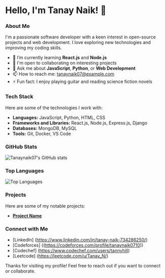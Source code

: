 # Hello, I'm Tanay Naik! 👋

### About Me

I'm a passionate software developer with a keen interest in open-source projects and web development. I love exploring new technologies and improving my coding skills.

- 🌱 I’m currently learning **React.js** and **Node.js**
- 💼 I'm open to collaborating on interesting projects
- 💬 Ask me about **JavaScript**, **Python**, or **Web Development**
- 📫 How to reach me: [tanaynaik07@example.com](mailto:tanaynaik07@example.com)
- ⚡ Fun fact: I enjoy playing guitar and reading science fiction novels

### Tech Stack

Here are some of the technologies I work with:

- **Languages:** JavaScript, Python, HTML, CSS
- **Frameworks and Libraries:** React.js, Node.js, Express.js, Django
- **Databases:** MongoDB, MySQL
- **Tools:** Git, Docker, VS Code

### GitHub Stats

![Tanaynaik07's GitHub stats](https://github-readme-stats.vercel.app/api?username=Tanaynaik07&show_icons=true&theme=radical)

### Top Languages

![Top Languages](https://github-readme-stats.vercel.app/api/top-langs/?username=Tanaynaik07&layout=compact&theme=radical)

### Projects

Here are some of my notable projects:

- [**Project Name**]((https://finance-management-54yr.onrender.com/)) 
 

### Connect with Me

- [LinkedIn] (https://www.linkedin.com/in/tanay-naik-734286250/)
- [Codeforces] ((https://codeforces.com/profile/tanaynaik0710))
- [Codechef] (https://www.codechef.com/users/tannyhill)
- [Leetcode] (https://leetcode.com/u/Tanay_N/)

Thanks for visiting my profile! Feel free to reach out if you want to connect or collaborate.
